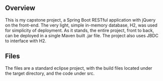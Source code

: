 Overview
----------------
This is my capstone project, a Spring Boot RESTful application with jQuery on the front-end.  The very light, simple
in-memory database, H2, was used for simplicity of deployment.  As it stands, the entire project, front to back, can be 
deployed in a single Maven built .jar file.  The project also uses JBDC to interface with H2.

Files
-----------------
The files are a standard eclipse project, with the build files located under the target directory, and the code
under src.
